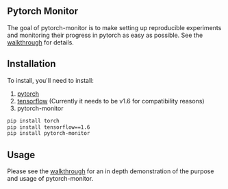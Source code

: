 ## Pytorch Monitor

The goal of pytorch-monitor is to make setting up reproducible experiments and monitoring their progress in pytorch as easy as possible. See the [walkthrough](walkthrough.ipynb) for details.

## Installation

To install, you'll need to install:

1. [pytorch](http://pytorch.org/)
2. [tensorflow](http://tensorflow.org/) (Currently it needs to be v1.6 for compatibility reasons)
3. pytorch-monitor

```bash
pip install torch
pip install tensorflow==1.6
pip install pytorch-monitor
```


## Usage

Please see the [walkthrough](walkthrough.ipynb) for an in depth demonstration of the purpose and usage of pytorch-monitor.
